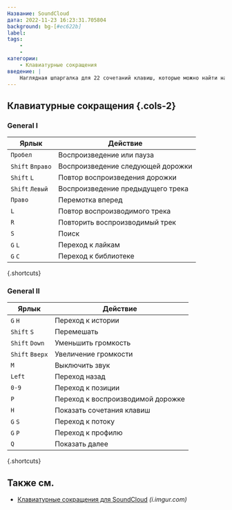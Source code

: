 ```yaml
---
Название: SoundCloud
дата: 2022-11-23 16:23:31.705804
background: bg-[#ec622b]
label:
tags:
    -
    -
категории:
    - Клавиатурные сокращения
введение: |
    Наглядная шпаргалка для 22 сочетаний клавиш, которые можно найти на SoundCloud
---
```




Клавиатурные сокращения {.cols-2}
------------------




### General I

Ярлык | Действие
---|---
`Пробел` | Воспроизведение или пауза
`Shift` `Вправо` | Воспроизведение следующей дорожки
`Shift` `L` | Повтор воспроизведения дорожки
`Shift` `Левый` | Воспроизведение предыдущего трека
`Право` | Перемотка вперед
`L` | Повтор воспроизводимого трека
`R` | Повторить воспроизводимый трек
`S` | Поиск
`G` `L` | Переход к лайкам
`G` `C` | Переход к библиотеке
{.shortcuts}




### General II

Ярлык | Действие
---|---
`G` `H` | Переход к истории
`Shift` `S` | Перемешать
`Shift` `Down` | Уменьшить громкость
`Shift` `Вверх` | Увеличение громкости
`M` | Выключить звук
`Left` | Переход назад
`0-9` | Переход к позиции
`P` | Переход к воспроизводимой дорожке
`H` | Показать сочетания клавиш
`G` `S` | Переход к потоку
`G` `P` | Переход к профилю
`Q` | Показать далее
{.shortcuts}


Также см.
--------
- [Клавиатурные сокращения для SoundCloud](https://i.imgur.com/ZQf24je.png) _(i.imgur.com)_
